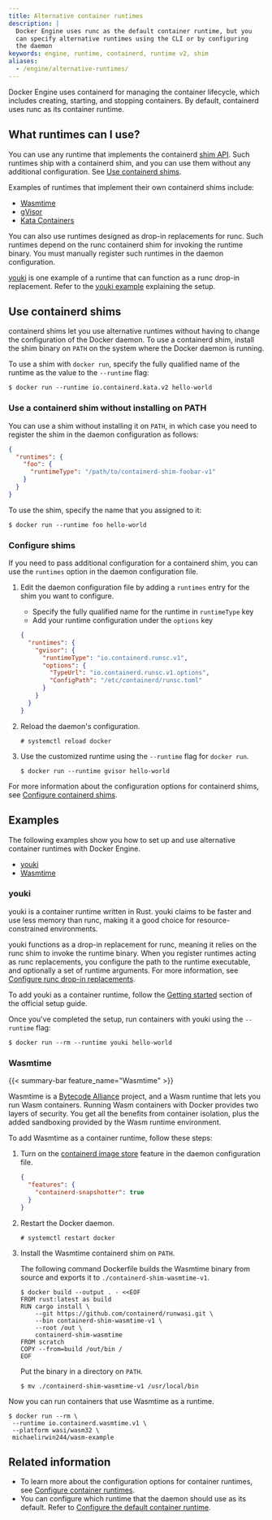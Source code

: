```yaml
---
title: Alternative container runtimes
description: |
  Docker Engine uses runc as the default container runtime, but you
  can specify alternative runtimes using the CLI or by configuring
  the daemon
keywords: engine, runtime, containerd, runtime v2, shim
aliases:
  - /engine/alternative-runtimes/
---
```


Docker Engine uses containerd for managing the container lifecycle,
which includes creating, starting, and stopping containers.
By default, containerd uses runc as its container runtime.

## What runtimes can I use?

You can use any runtime that implements the containerd 
[shim API](https://github.com/containerd/containerd/blob/main/core/runtime/v2/README.md).
Such runtimes ship with a containerd shim, and you can use them without any
additional configuration. See [Use containerd shims](#use-containerd-shims).

Examples of runtimes that implement their own containerd shims include:

- [Wasmtime](https://wasmtime.dev/)
- [gVisor](https://github.com/google/gvisor)
- [Kata Containers](https://katacontainers.io/)

You can also use runtimes designed as drop-in replacements for runc. Such
runtimes depend on the runc containerd shim for invoking the runtime binary.
You must manually register such runtimes in the daemon configuration.

[youki](https://github.com/youki-dev/youki)
is one example of a runtime that can function as a runc drop-in replacement.
Refer to the [youki example](#youki) explaining the setup.

## Use containerd shims

containerd shims let you use alternative runtimes without having to change the
configuration of the Docker daemon. To use a containerd shim, install the shim
binary on `PATH` on the system where the Docker daemon is running.

To use a shim with `docker run`, specify the fully qualified name of the
runtime as the value to the `--runtime` flag:

```console
$ docker run --runtime io.containerd.kata.v2 hello-world
```

### Use a containerd shim without installing on PATH

You can use a shim without installing it on `PATH`, in which case you need to
register the shim in the daemon configuration as follows:

```json
{
  "runtimes": {
    "foo": {
      "runtimeType": "/path/to/containerd-shim-foobar-v1"
    }
  }
}
```

To use the shim, specify the name that you assigned to it:

```console
$ docker run --runtime foo hello-world
```

### Configure shims

If you need to pass additional configuration for a containerd shim, you can
use the `runtimes` option in the daemon configuration file.

1. Edit the daemon configuration file by adding a `runtimes` entry for the
   shim you want to configure.

   - Specify the fully qualified name for the runtime in `runtimeType` key
   - Add your runtime configuration under the `options` key

   ```json
   {
     "runtimes": {
       "gvisor": {
         "runtimeType": "io.containerd.runsc.v1",
         "options": {
           "TypeUrl": "io.containerd.runsc.v1.options",
           "ConfigPath": "/etc/containerd/runsc.toml"
         }
       }
     }
   }
   ```

2. Reload the daemon's configuration.

   ```console
   # systemctl reload docker
   ```

3. Use the customized runtime using the `--runtime` flag for `docker run`.

   ```console
   $ docker run --runtime gvisor hello-world
   ```

For more information about the configuration options for containerd shims, see
[Configure containerd shims](/reference/cli/dockerd.md#configure-containerd-shims).

## Examples

The following examples show you how to set up and use alternative container
runtimes with Docker Engine.

- [youki](#youki)
- [Wasmtime](#wasmtime)

### youki

youki is a container runtime written in Rust.
youki claims to be faster and use less memory than runc,
making it a good choice for resource-constrained environments.

youki functions as a drop-in replacement for runc, meaning it relies on the
runc shim to invoke the runtime binary. When you register runtimes acting as
runc replacements, you configure the path to the runtime executable, and
optionally a set of runtime arguments. For more information, see
[Configure runc drop-in replacements](/reference/cli/dockerd.md#configure-runc-drop-in-replacements).

To add youki as a container runtime, follow the [Getting started](https://youki-dev.github.io/youki/user/basic_setup.html#getting-started) section of the official setup guide.

Once you've completed the setup, run containers with youki using the `--runtime` flag:

```console
$ docker run --rm --runtime youki hello-world
```

### Wasmtime

{{< summary-bar feature_name="Wasmtime" >}}

Wasmtime is a
[Bytecode Alliance](https://bytecodealliance.org/)
project, and a Wasm runtime that lets you run Wasm containers.
Running Wasm containers with Docker provides two layers of security.
You get all the benefits from container isolation,
plus the added sandboxing provided by the Wasm runtime environment.

To add Wasmtime as a container runtime, follow these steps:

1. Turn on the [containerd image store](/manuals/engine/storage/containerd.md)
   feature in the daemon configuration file.

   ```json
   {
     "features": {
       "containerd-snapshotter": true
     }
   }
   ```

2. Restart the Docker daemon.

   ```console
   # systemctl restart docker
   ```

3. Install the Wasmtime containerd shim on `PATH`.

   The following command Dockerfile builds the Wasmtime binary from source
   and exports it to `./containerd-shim-wasmtime-v1`.

   ```console
   $ docker build --output . - <<EOF
   FROM rust:latest as build
   RUN cargo install \
       --git https://github.com/containerd/runwasi.git \
       --bin containerd-shim-wasmtime-v1 \
       --root /out \
       containerd-shim-wasmtime
   FROM scratch
   COPY --from=build /out/bin /
   EOF
   ```

   Put the binary in a directory on `PATH`.

   ```console
   $ mv ./containerd-shim-wasmtime-v1 /usr/local/bin
   ```

Now you can run containers that use Wasmtime as a runtime.

```console
$ docker run --rm \
 --runtime io.containerd.wasmtime.v1 \
 --platform wasi/wasm32 \
 michaelirwin244/wasm-example
```

## Related information

- To learn more about the configuration options for container runtimes,
  see [Configure container runtimes](/reference/cli/dockerd.md#configure-container-runtimes).
- You can configure which runtime that the daemon should use as its default.
  Refer to [Configure the default container runtime](/reference/cli/dockerd.md#configure-the-default-container-runtime).
